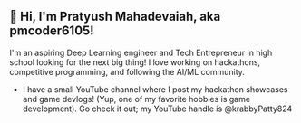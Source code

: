 ## 👋 Hi, I'm Pratyush Mahadevaiah, aka pmcoder6105!

<!--
**pmcoder6105/pmcoder6105** is a ✨ _special_ ✨ repository because its `README.md` (this file) appears on your GitHub profile.

Here are some ideas to get you started:

- 🔭 I’m currently working on ...
- 🌱 I’m currently learning ...
- 👯 I’m looking to collaborate on ...
- 🤔 I’m looking for help with ...
- 💬 Ask me about ...
- 📫 How to reach me: ...
- 😄 Pronouns: ...
- ⚡ Fun fact: ...
-->

I'm an aspiring Deep Learning engineer and Tech Entrepreneur in high school looking for the next big thing! I love working on hackathons, competitive programming, and following the AI/ML community.
- I have a small YouTube channel where I post my hackathon showcases and game devlogs! (Yup, one of my favorite hobbies is game development). Go check it out; my YouTube handle is @krabbyPatty824

